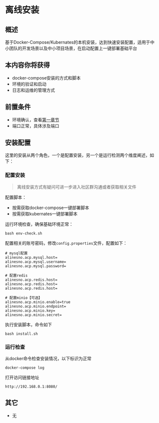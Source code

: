 # 离线安装

## 概述

基于Docker-Compose/Kubernates的本机安装，达到快速安装配置，适用于中小团队的开发场景以及中小项目场景，在启动配置上一键部署基础平台

## 本内容你将获得

- docker-compose安装的方式和脚本
- 环境的验证和启动
- 日志和运维的管理方式 

## 前置条件

- 环境确认，查看[第一章节](#)
- 端口正常，具体涉及端口

## 安装配置

这里的安装从两个角色，一个是配置安装，另一个是运行检测两个维度阐述，如下：

### 配置安装

> 离线安装方式有疑问可进一步进入社区群沟通或者获取相关文件

配置脚本：

- 按需获取docker-compose一键部署脚本
- 按需获取kubernates一键部署脚本

运行环境检查，确保基础环境正常：

```shell
bash env-check.sh
```

配置相关的账号密码，修改`config.properties`文件，配置如下：

```properties
# mysql配置
alinesno.acp.mysql.host=
alinesno.acp.mysql.username=
alinesno.acp.mysql.password=

# 配置redis
alinesno.acp.redis.host=
alinesno.acp.redis.host=
alinesno.acp.redis.host=

# 配置minio【可选】
alinesno.acp.minio.enable=true
alinesno.acp.minio.endpoint=
alinesno.acp.minio.key=
alinesno.acp.minio.secret=
```

执行安装脚本，命令如下
```shell 
bash install.sh
```

### 运行检查

从docker命令检查安装情况，以下标识为正常
```shell
docker-compose log 
```

打开访问链接地址
```shell
http://192.168.0.1:8080/
```

## 其它

- 无
